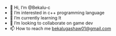 - 👋 Hi, I’m @Bekalu-c
- 👀 I’m interested in c++ programming language
- 🌱 I’m currently learning It
- 💞️ I’m looking to collaborate on game dev
- 📫 How to reach me bekalugashaw01@gmail.com 

<!---
Bekalu-c/Bekalu-c is a ✨ special ✨ repository because its `README.md` (this file) appears on your GitHub profile.
You can click the Preview link to take a look at your changes.
--->
